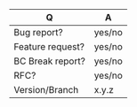 | Q                | A
| ---------------- | -----
| Bug report?      | yes/no
| Feature request? | yes/no
| BC Break report? | yes/no
| RFC?             | yes/no
| Version/Branch   | x.y.z

<!--
Please fill in this template according to your issue.
-->
